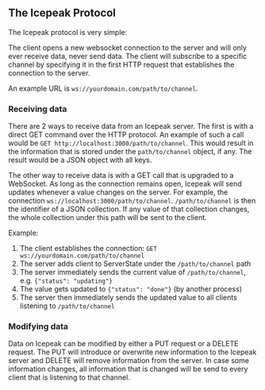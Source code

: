 ## The Icepeak Protocol

The Icepeak protocol is very simple:

The client opens a new websocket connection to the server and will only ever receive data, never send data.
The client will subscribe to a specific channel by specifying it in the first HTTP request that
establishes the connection to the server.

An example URL is `ws://yourdomain.com/path/to/channel`.

### Receiving data

There are 2 ways to receive data from an Icepeak server. The first is with a direct GET command over
the HTTP protocol. An example of such a call would be `GET http://localhost:3000/path/to/channel`. 
This would result in the information that is stored under the `path/to/channel` object, if any. 
The result would be a JSON object with all keys. 

The other way to receive data is with a GET call that is upgraded to a WebSocket.
As long as the connection remains open, Icepeak will send updates whenever a value changes on
the server. For example, the connection `ws://localhost:3000/path/to/channel`. 
`/path/to/channel` is then the identifier of a JSON collection.
If any value of that collection changes, the whole collection under this path will be sent to
the client.

Example:

1. The client establishes the connection: `GET ws://yourdomain.com/path/to/channel`
2. The server adds client to ServerState under the `/path/to/channel` path
3. The server immediately sends the current value of `/path/to/channel`, e.g. `{"status": "updating"}`
4. The value gets updated to `{"status": "done"}` (by another process)
5. The server then immediately sends the updated value to all clients listening to `/path/to/channel`

### Modifying data

Data on Icepeak can be modified by either a PUT request or a DELETE request. The PUT will introduce
or overwrite new information to the Icepeak server and DELETE will remove information from the server.
In case some information changes, all information that is changed will be send to every 
client that is listening to that channel. 
